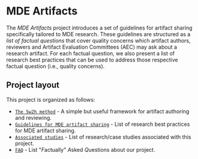 # MDE Artifacts

The *MDE Artifacts* project introduces a set of guidelines for artifact sharing specifically tailored to MDE research.
These guidelines are structured as a *list of factual questions* that cover quality concerns which
artifact authors, reviewers and Artifact Evaluation Committees (AEC) may ask about a research artifact.
For each factual question, we also present a list of research best practices that can be used to
address those respective factual question (i.e., quality concerns).

## Project layout

This project is organized as follows:

* [`The 5w2h method`](/intro5w2h) - A simple but useful framework for artifact authoring and reviewing.
* [`Guidelines for MDE artifact sharing`](/guidelines) - List of research best practices for MDE artifact sharing.
* [`Associated studies`](relwork) - List of research/case studies associated with this project.
* [`FAQ`](faq/) - List "*F*actually" *A*sked *Q*uestions about our project.

